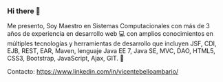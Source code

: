 ### Hi there 👋

<!--**vbelloa/vbelloa** is a ✨ _special_ ✨ repository because its `README.md` (this file) appears on your GitHub profile. -->

Me presento, Soy Maestro en Sistemas Computacionales con más de 3 años de experiencia en  desarrollo web 💻 con amplios conocimientos en múltiples tecnologías y herramientas de desarrollo que incluyen JSF, CDI, EJB, REST, EAR, Maven, lenguaje Java EE 7, Java SE, MVC, DAO, HTML5, CSS3, Bootstrap, JavaScript, Ajax, GIT. 🚀

Contacto: 
https://www.linkedin.com/in/vicentebelloambario/ 
